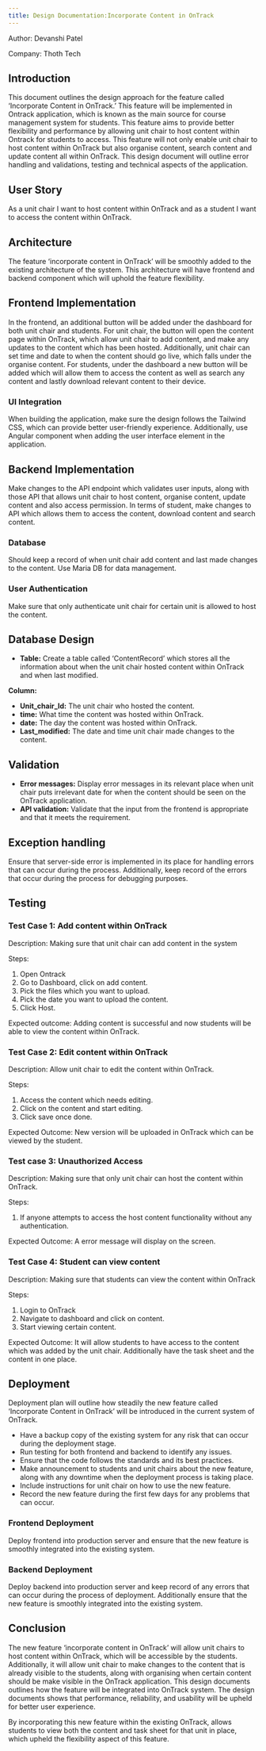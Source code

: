 ```yaml
---
title: Design Documentation:Incorporate Content in OnTrack
---
```


Author: Devanshi Patel

Company: Thoth Tech

## Introduction

This document outlines the design approach for the feature called ‘Incorporate Content in OnTrack.’
This feature will be implemented in Ontrack application, which is known as the main source for
course management system for students. This feature aims to provide better flexibility and
performance by allowing unit chair to host content within Ontrack for students to access. This
feature will not only enable unit chair to host content within OnTrack but also organise content,
search content and update content all within OnTrack. This design document will outline error
handling and validations, testing and technical aspects of the application.

## User Story

As a unit chair I want to host content within OnTrack and as a student I want to access the content
within OnTrack.

## Architecture

The feature ‘incorporate content in OnTrack’ will be smoothly added to the existing architecture of
the system. This architecture will have frontend and backend component which will uphold the feature
flexibility.

## Frontend Implementation

In the frontend, an additional button will be added under the dashboard for both unit chair and
students. For unit chair, the button will open the content page within OnTrack, which allow unit
chair to add content, and make any updates to the content which has been hosted. Additionally, unit
chair can set time and date to when the content should go live, which falls under the organise
content. For students, under the dashboard a new button will be added which will allow them to
access the content as well as search any content and lastly download relevant content to their
device.

### UI Integration

When building the application, make sure the design follows the Tailwind CSS, which can provide
better user-friendly experience. Additionally, use Angular component when adding the user interface
element in the application.

## Backend Implementation

Make changes to the API endpoint which validates user inputs, along with those API that allows unit
chair to host content, organise content, update content and also access permission. In terms of
student, make changes to API which allows them to access the content, download content and search
content.

### Database

Should keep a record of when unit chair add content and last made changes to the content. Use Maria
DB for data management.

### User Authentication

Make sure that only authenticate unit chair for certain unit is allowed to host the content.

## Database Design

- **Table:** Create a table called ‘ContentRecord’ which stores all the information about when the
  unit chair hosted content within OnTrack and when last modified.

**Column:**

- **Unit_chair_Id:** The unit chair who hosted the content.
- **time:** What time the content was hosted within OnTrack.
- **date:** The day the content was hosted within OnTrack.
- **Last_modified:** The date and time unit chair made changes to the content.

## Validation

- **Error messages:** Display error messages in its relevant place when unit chair puts irrelevant
  date for when the content should be seen on the OnTrack application.
- **API validation:** Validate that the input from the frontend is appropriate and that it meets the
  requirement.

## Exception handling

Ensure that server-side error is implemented in its place for handling errors that can occur during
the process. Additionally, keep record of the errors that occur during the process for debugging
purposes.

## Testing

### Test Case 1: Add content within OnTrack

Description: Making sure that unit chair can add content in the system

Steps:

1. Open Ontrack
1. Go to Dashboard, click on add content.
1. Pick the files which you want to upload.
1. Pick the date you want to upload the content.
1. Click Host.

Expected outcome: Adding content is successful and now students will be able to view the content
within OnTrack.

### Test Case 2: Edit content within OnTrack

Description: Allow unit chair to edit the content within OnTrack.

Steps:

1. Access the content which needs editing.
1. Click on the content and start editing.
1. Click save once done.

Expected Outcome: New version will be uploaded in OnTrack which can be viewed by the student.

### Test case 3: Unauthorized Access

Description: Making sure that only unit chair can host the content within OnTrack.

Steps:

1. If anyone attempts to access the host content functionality without any authentication.

Expected Outcome: A error message will display on the screen.

### Test Case 4: Student can view content

Description: Making sure that students can view the content within OnTrack

Steps:

1. Login to OnTrack
1. Navigate to dashboard and click on content.
1. Start viewing certain content.

Expected Outcome: It will allow students to have access to the content which was added by the unit
chair. Additionally have the task sheet and the content in one place.

## Deployment

Deployment plan will outline how steadily the new feature called ‘Incorporate Content in OnTrack’
will be introduced in the current system of OnTrack.

- Have a backup copy of the existing system for any risk that can occur during the deployment stage.
- Run testing for both frontend and backend to identify any issues.
- Ensure that the code follows the standards and its best practices.
- Make announcement to students and unit chairs about the new feature, along with any downtime when
  the deployment process is taking place.
- Include instructions for unit chair on how to use the new feature.
- Record the new feature during the first few days for any problems that can occur.

### Frontend Deployment

Deploy frontend into production server and ensure that the new feature is smoothly integrated into
the existing system.

### Backend Deployment

Deploy backend into production server and keep record of any errors that can occur during the
process of deployment. Additionally ensure that the new feature is smoothly integrated into the
existing system.

## Conclusion

The new feature ‘incorporate content in OnTrack’ will allow unit chairs to host content within
OnTrack, which will be accessible by the students. Additionally, it will allow unit chair to make
changes to the content that is already visible to the students, along with organising when certain
content should be make visible in the OnTrack application. This design documents outlines how the
feature will be integrated into OnTrack system. The design documents shows that performance,
reliability, and usability will be upheld for better user experience.

By incorporating this new feature within the existing OnTrack, allows students to view both the
content and task sheet for that unit in place, which upheld the flexibility aspect of this feature.
